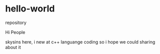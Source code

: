 # hello-world
repository

Hi People

skysins here, i new at c++ languange coding
so i hope we could sharing about it
